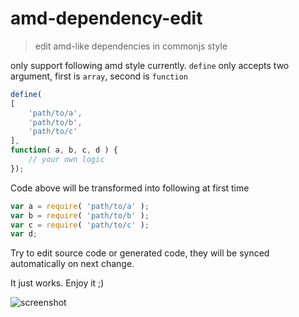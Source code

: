 # amd-dependency-edit

> edit amd-like dependencies in commonjs style

only support following amd style currently.
`define` only accepts two argument, first is `array`, second is `function`

```js
define(
[
	'path/to/a',
	'path/to/b',
	'path/to/c'
],
function( a, b, c, d ) {
	// your own logic
});
```

Code above will be transformed into following at first time

```js
var a = require( 'path/to/a' );
var b = require( 'path/to/b' );
var c = require( 'path/to/c' );
var d;
```

Try to edit source code or generated code, they will be synced automatically on next change.

It just works. Enjoy it ;)

![screenshot]()
